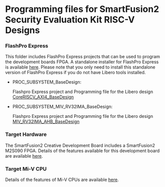 # Programming files for SmartFusion2 Security Evaluation Kit RISC-V Designs 

### FlashPro Express
This folder includes FlashPro Express projects that can be used to program the development boards FPGA. 
A standalone installer for FlashPro Express is available [here](http://www.microsemi.com/products/fpga-soc/design-resources/programming/flashpro#software). 
Please note that you only need to install this standalone version of FlashPro Express if you do not have Libero tools installed.

* PROC_SUBSYSTEM_BaseDesign:

   Flashpro Express project and Programming file for the Libero design [CoreRISCV_AXI4_BaseDesign](https://github.com/RISCV-on-Microsemi-FPGA/SmartFusion2-Eval-Kit/tree/master/Modify_The_FPGA_Design)
* PROC_SUBSYSTEM_MIV_RV32IMA_BaseDesign:

   Flashpro Express project and Programming file for the Libero design [MIV_RV32IMA_AHB_BaseDesign](https://github.com/RISCV-on-Microsemi-FPGA/SmartFusion2-Eval-Kit/tree/master/Modify_The_FPGA_Design)

### Target Hardware
The SmartFusion2 Creative Development Board includes a SmartFusion2 M2S090 FPGA. Details of the features available for this development board are available [here](https://www.microsemi.com/products/fpga-soc/design-resources/dev-kits/smartfusion2/sf2-evaluation-kit).


### Target Mi-V CPU
Details of the features of Mi-V CPUs are available [here](https://github.com/RISCV-on-Microsemi-FPGA/Mi-V-CPUs).

